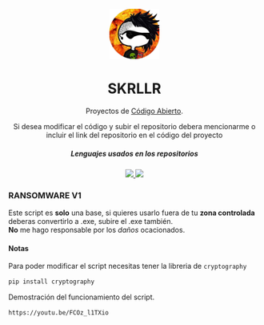 <p align="center">
    <a href="https://github.com/skrllr/inicio" rel="skllr-github">
        <img alt="skrllr" href="https://github.com/skrllr/inicio" src="https://github.com/skrllr/inicio/blob/main/85305964_v%3D4.png" width="100" height="100">
    </a>
</p>

<h1 align="center">SKRLLR</h1>

<p>
    <p align="center">Proyectos de <a href="https://opensource.org/licenses/gpl-license">Código Abierto</a>.</p>
    <p align="center">Si desea modificar el código y subir el repositorio debera mencionarme o incluir el link del repositorio en el código del proyecto</p>
</p>

<h5 align="center">Lenguajes usados en los repositorios</h5>

<p align="center">
    <a href="https://www.python.org/downloads/release/python-2718/" rel="python2">
        <img src="https://warehouse-camo.ingress.cmh1.psfhosted.org/881cfcf3a7bb3768bcc2d9dca81bfd56b60b224e/68747470733a2f2f696d672e736869656c64732e696f2f62616467652f707974686f6e2d322d626c75652e7376673f763d31">
    </a>
    <a href="https://www.python.org/downloads/" rel="python3">
        <img src="https://warehouse-camo.ingress.cmh1.psfhosted.org/556b6e525e3481d6b0ea60137f79c803b1d61ce1/68747470733a2f2f696d672e736869656c64732e696f2f62616467652f707974686f6e2d332d626c75652e7376673f763d31">
    </a>
</p>

### RANSOMWARE V1

Este script es **solo** una base, si quieres usarlo fuera de tu **zona controlada** deberas convertirlo a .exe, subire el .exe también.<br>**No** me hago responsable por los *daños* ocacionados.

#### Notas

Para poder modificar el script necesitas tener la libreria de `cryptography`
```cmd
pip install cryptography
```

Demostración del funcionamiento del script.
```
https://youtu.be/FCOz_l1TXio
```
